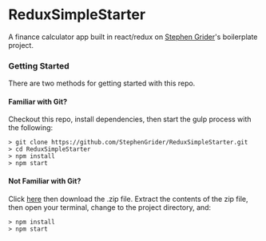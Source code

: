 # ReduxSimpleStarter

A finance calculator app built in react/redux on [Stephen Grider](http://github.com/StephenGrider)'s boilerplate project.
### Getting Started

There are two methods for getting started with this repo.

#### Familiar with Git?
Checkout this repo, install dependencies, then start the gulp process with the following:

```
> git clone https://github.com/StephenGrider/ReduxSimpleStarter.git
> cd ReduxSimpleStarter
> npm install
> npm start
```

#### Not Familiar with Git?
Click [here](https://github.com/JacobKarlen/FinanceCalculator/releases) then download the .zip file.  Extract the contents of the zip file, then open your terminal, change to the project directory, and:

```
> npm install
> npm start
```
